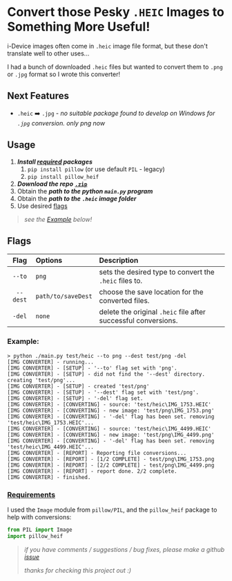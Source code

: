 # Convert those Pesky `.HEIC` Images to Something More Useful!

i-Device images often come in `.heic` image file format, but these don't translate well to other uses...

I had a bunch of downloaded `.heic` files but wanted to convert them to `.png` or `.jpg` format so I wrote this converter!

## Next Features

- `.heic` ➡️ `.jpg` - *no suitable package found to develop on Windows for `.jpg` conversion. only png now*

## Usage

1. ***Install [required](#requirements) packages***
   1. `pip install pillow` (or use default `PIL` - legacy)
   2. `pip install pillow_heif`
2. ***Download the repo*** [**`.zip`**](https://github.com/XDwightsBeetsX/image-converter/archive/refs/heads/master.zip)
3. Obtain the ***path to the python `main.py` program***
4. Obtain the ***path to the `.heic` image folder***
5. Use desired [flags](#flags)

> *see the [Example](#example) below!*

## Flags

| Flag      | Options            | Description |
|  :-:      | :--                | :--         |
| `--to`    | `png`              | sets the desired type to convert the `.heic` files to. |
| `--dest`  | `path/to/saveDest` | choose the save location for the converted files. |
| `-del`    | `none`             | delete the original `.heic` file after successful conversions. |
### Example:

```shell
> python ./main.py test/heic --to png --dest test/png -del
[IMG CONVERTER] - running...
[IMG CONVERTER] - [SETUP] - '--to' flag set with 'png'.
[IMG CONVERTER] - [SETUP] - did not find the '--dest' directory. creating 'test/png'...
[IMG CONVERTER] - [SETUP] - created 'test/png'
[IMG CONVERTER] - [SETUP] - '--dest' flag set with 'test/png'.
[IMG CONVERTER] - [SETUP] - '-del' flag set.
[IMG CONVERTER] - [CONVERTING] - source: 'test/heic\IMG_1753.HEIC'
[IMG CONVERTER] - [CONVERTING] - new image: 'test/png\IMG_1753.png'
[IMG CONVERTER] - [CONVERTING] - '-del' flag has been set. removing 'test/heic\IMG_1753.HEIC'...
[IMG CONVERTER] - [CONVERTING] - source: 'test/heic\IMG_4499.HEIC'
[IMG CONVERTER] - [CONVERTING] - new image: 'test/png\IMG_4499.png'
[IMG CONVERTER] - [CONVERTING] - '-del' flag has been set. removing 'test/heic\IMG_4499.HEIC'...
[IMG CONVERTER] - [REPORT] - Reporting file conversions...
[IMG CONVERTER] - [REPORT] - [1/2 COMPLETE] - test/png\IMG_1753.png
[IMG CONVERTER] - [REPORT] - [2/2 COMPLETE] - test/png\IMG_4499.png
[IMG CONVERTER] - [REPORT] - report done. 2/2 complete.
[IMG CONVERTER] - finished.
```

### [Requirements](requirements.txt)

I used the `Image` module from `pillow/PIL`, and the `pillow_heif` package to help with conversions:

```python
from PIL import Image
import pillow_heif
```

> *if you have comments / suggestions / bug fixes, please make a github [issue](https://github.com/XDwightsBeetsX/heic-image-converter/issues)*
> 
> *thanks for checking this project out :)*